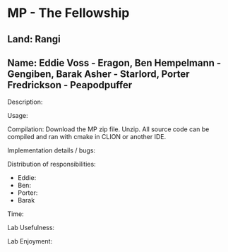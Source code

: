 # MP - The Fellowship
## Land: Rangi
## Name: Eddie Voss - Eragon, Ben Hempelmann - Gengiben, Barak Asher - Starlord, Porter Fredrickson - Peapodpuffer

Description: 

Usage: 

Compilation: Download the MP zip file. Unzip. All source code can be compiled and ran with cmake in CLION or another IDE.

Implementation details / bugs: 

Distribution of responsibilities:
* Eddie:
* Ben:
* Porter:
* Barak

Time: 

Lab Usefulness:

Lab Enjoyment:
